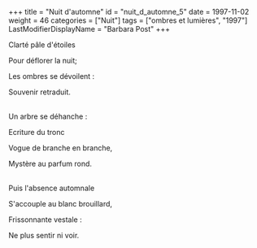 +++
title = "Nuit d'automne"
id = "nuit_d_automne_5"
date = 1997-11-02
weight = 46
categories = ["Nuit"]
tags = ["ombres et lumières", "1997"]
LastModifierDisplayName = "Barbara Post"
+++

Clarté pâle d'étoiles

Pour déflorer la nuit;

Les ombres se dévoilent :

Souvenir retraduit.

 \
Un arbre se déhanche :

Ecriture du tronc

Vogue de branche en branche,

Mystère au parfum rond.

 \
Puis l'absence automnale

S'accouple au blanc brouillard,

Frissonnante vestale :

Ne plus sentir ni voir.
